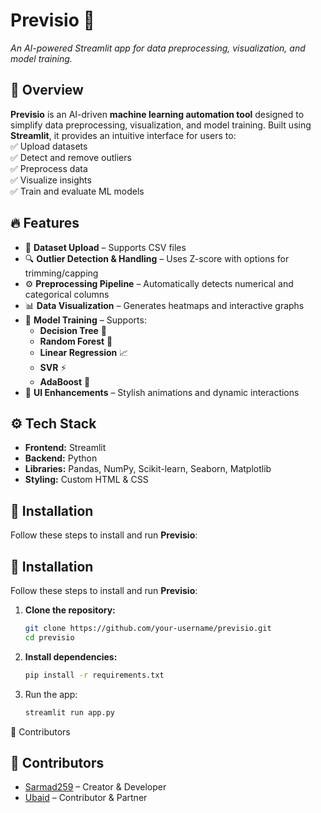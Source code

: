 # **Previsio** 🚀  
_An AI-powered Streamlit app for data preprocessing, visualization, and model training._  

## 🌟 Overview  
**Previsio** is an AI-driven **machine learning automation tool** designed to simplify data preprocessing, visualization, and model training. Built using **Streamlit**, it provides an intuitive interface for users to:  
✅ Upload datasets  
✅ Detect and remove outliers  
✅ Preprocess data  
✅ Visualize insights  
✅ Train and evaluate ML models  

## 🔥 Features  
- 📂 **Dataset Upload** – Supports CSV files  
- 🔍 **Outlier Detection & Handling** – Uses Z-score with options for trimming/capping  
- ⚙️ **Preprocessing Pipeline** – Automatically detects numerical and categorical columns  
- 📊 **Data Visualization** – Generates heatmaps and interactive graphs  
- 🤖 **Model Training** – Supports:  
  - **Decision Tree** 🌳  
  - **Random Forest** 🌲  
  - **Linear Regression** 📈  
  - **SVR** ⚡  
  - **AdaBoost** 🚀  
- 🎨 **UI Enhancements** – Stylish animations and dynamic interactions  

## ⚙️ Tech Stack  
- **Frontend:** Streamlit  
- **Backend:** Python  
- **Libraries:** Pandas, NumPy, Scikit-learn, Seaborn, Matplotlib  
- **Styling:** Custom HTML & CSS  

## 📌 Installation  
Follow these steps to install and run **Previsio**:  

## 📌 Installation  
Follow these steps to install and run **Previsio**:  

1. **Clone the repository:**  
   ```bash
   git clone https://github.com/your-username/previsio.git
   cd previsio
   
2. **Install dependencies:**
   ```bash
   pip install -r requirements.txt

3. Run the app:
   ```bash
   streamlit run app.py

🤝 Contributors
## 🤝 **Contributors**  
- [Sarmad259](https://github.com/sarmad259) – Creator & Developer  
- [Ubaid](https://github.com/UBAID0315) – Contributor & Partner  


